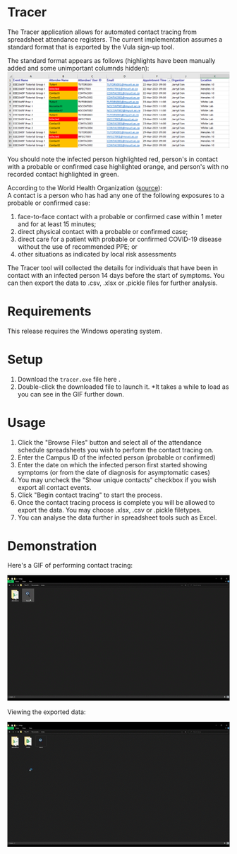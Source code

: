 # Tracer
The Tracer application allows for automated contact tracing from spreadsheet attendance registers. The current implementation assumes a standard format that is exported by the Vula sign-up tool. 

The standard format appears as follows  (highlights have been manually added and some unimportant columnds hidden):
![](https://github.com/jdsonza/tracer/blob/main/docs/images/test_sheet_screenshot.png)
  
You should note the infected person highlighted red, person's in contact with a probable or confirmed case highlighted orange, and person's with no recorded contact highlighted in green.

According to the World Health Organization ([source](https://www.who.int/publications/i/item/contact-tracing-in-the-context-of-covid-19)):  
A contact is a person who has had any one of the following exposures to a probable or confirmed case:
1. face-to-face contact with a probable or confirmed case within 1 meter and for at least 15 minutes;
2. direct physical contact with a probable or confirmed case;
3. direct care for a patient with probable or confirmed COVID-19 disease without the use of recommended PPE; or
4. other situations as indicated by local risk assessments

The Tracer tool will collected the details for individuals that have been in contact with an infected person 14 days before the start of symptoms. You can then export the data to .csv, .xlsx or .pickle files for further analysis.

# Requirements
This release requires the Windows operating system.

# Setup
1. Download the `tracer.exe` file here <insert link>. 
2. Double-click the downloaded file to launch it. *It takes a while to load as you can see in the GIF further down. 

# Usage
1. Click the "Browse Files" button and select all of the attendance schedule spreadsheets you wish to perform the contact tracing on. 
2. Enter the Campus ID of the infected person (probable or confirmed)
3. Enter the date on which the infected person first started showing symptoms (or from the date of diagnosis for asymptomatic cases)
4. You may uncheck the "Show unique contacts" checkbox if you wish export all contact events.
5. Click "Begin contact tracing" to start the process.
6. Once the contact tracing process is complete you will be allowed to export the data. You may choose .xlsx, .csv or .pickle filetypes. 
7. You can analyse the data further in spreadsheet tools such as Excel.

# Demonstration
Here's a GIF of performing contact tracing:

![](https://github.com/jdsonza/tracer/blob/main/docs/images/tracer_use_gif.gif)

Viewing the exported data:

![](https://github.com/jdsonza/tracer/blob/main/docs/images/results_open_gif.gif)
